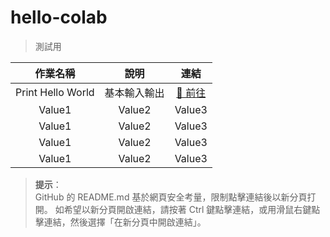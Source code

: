 # hello-colab
> 測試用
>

| 	作業名稱	 | 說明	 | 	連結	 | 
| 	:-----:	 | 	:-----:	 | 	:-----:	 | 
| 	Print Hello World	| 	 基本輸入輸出	| 	[🔗 前往](https://chatgpt.com/c/01-print-hello-world)	 | 
| 	Value1	| 	Value2	| 	Value3	 | 
| 	Value1	| 	Value2	| 	Value3	 | 
| 	Value1	| 	Value2	| 	Value3	 | 
| 	Value1	| 	Value2	| 	Value3	 | 


> **提示**：  
> GitHub 的 README.md 基於網頁安全考量，限制點擊連結後以新分頁打開。
> 如希望以新分頁開啟連結，請按著 Ctrl 鍵點擊連結，或用滑鼠右鍵點擊連結，然後選擇「在新分頁中開啟連結」。

